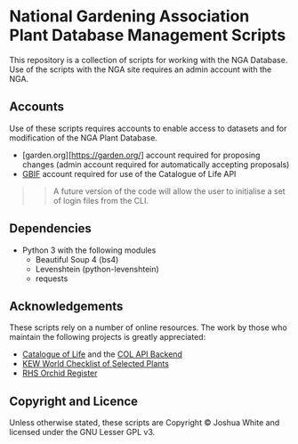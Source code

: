 # National Gardening Association Plant Database Management Scripts

This repository is a collection of scripts for working with the NGA Database. Use of the scripts with the NGA site requires an admin account with the NGA.

## Accounts

Use of these scripts requires accounts to enable access to datasets and for modification of the NGA Plant Database.

- [garden.org][https://garden.org/] account required for proposing changes (admin account required for automatically accepting proposals)
- [GBIF](https://www.gbif.org/) account required for use of the Catalogue of Life API

>> A future version of the code will allow the user to initialise a set of login files from the CLI.

## Dependencies

- Python 3 with the following modules
  - Beautiful Soup 4 (bs4)
  - Levenshtein (python-levenshtein)
  - requests

## Acknowledgements

These scripts rely on a number of online resources. The work by those who maintain the following projects is greatly appreciated:

- [Catalogue of Life](https://www.catalogueoflife.org/) and the [COL API Backend](https://github.com/CatalogueOfLife/backend/)
- [KEW World Checklist of Selected Plants](https://wcsp.science.kew.org/)
- [RHS Orchid Register](https://apps.rhs.org.uk/horticulturaldatabase/orchidregister/orchidregister.asp)

## Copyright and Licence

Unless otherwise stated, these scripts are Copyright © Joshua White and licensed under the GNU Lesser GPL v3.
